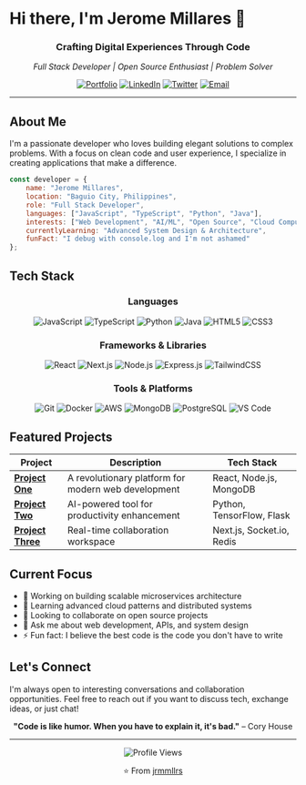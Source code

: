 # Hi there, I'm Jerome Millares 👋

<div align="center">
  
  ### Crafting Digital Experiences Through Code
  
  *Full Stack Developer | Open Source Enthusiast | Problem Solver*
  
  [![Portfolio](https://img.shields.io/badge/Portfolio-000000?style=for-the-badge&logo=About.me&logoColor=white)](https://yourportfolio.com)
  [![LinkedIn](https://img.shields.io/badge/LinkedIn-0077B5?style=for-the-badge&logo=linkedin&logoColor=white)](https://linkedin.com/in/yourprofile)
  [![Twitter](https://img.shields.io/badge/Twitter-1DA1F2?style=for-the-badge&logo=twitter&logoColor=white)](https://twitter.com/yourhandle)
  [![Email](https://img.shields.io/badge/Email-D14836?style=for-the-badge&logo=gmail&logoColor=white)](mailto:your.jmillares0945@gmail.com)

</div>

---

## About Me

I'm a passionate developer who loves building elegant solutions to complex problems. With a focus on clean code and user experience, I specialize in creating applications that make a difference.

```javascript
const developer = {
    name: "Jerome Millares",
    location: "Baguio City, Philippines",
    role: "Full Stack Developer",
    languages: ["JavaScript", "TypeScript", "Python", "Java"],
    interests: ["Web Development", "AI/ML", "Open Source", "Cloud Computing"],
    currentlyLearning: "Advanced System Design & Architecture",
    funFact: "I debug with console.log and I'm not ashamed"
};
```

## Tech Stack

<div align="center">

### Languages
![JavaScript](https://img.shields.io/badge/JavaScript-F7DF1E?style=for-the-badge&logo=javascript&logoColor=black)
![TypeScript](https://img.shields.io/badge/TypeScript-007ACC?style=for-the-badge&logo=typescript&logoColor=white)
![Python](https://img.shields.io/badge/Python-3776AB?style=for-the-badge&logo=python&logoColor=white)
![Java](https://img.shields.io/badge/Java-ED8B00?style=for-the-badge&logo=openjdk&logoColor=white)
![HTML5](https://img.shields.io/badge/HTML5-E34F26?style=for-the-badge&logo=html5&logoColor=white)
![CSS3](https://img.shields.io/badge/CSS3-1572B6?style=for-the-badge&logo=css3&logoColor=white)

### Frameworks & Libraries
![React](https://img.shields.io/badge/React-20232A?style=for-the-badge&logo=react&logoColor=61DAFB)
![Next.js](https://img.shields.io/badge/Next.js-000000?style=for-the-badge&logo=next.js&logoColor=white)
![Node.js](https://img.shields.io/badge/Node.js-43853D?style=for-the-badge&logo=node.js&logoColor=white)
![Express.js](https://img.shields.io/badge/Express.js-404D59?style=for-the-badge&logo=express&logoColor=white)
![TailwindCSS](https://img.shields.io/badge/Tailwind_CSS-38B2AC?style=for-the-badge&logo=tailwind-css&logoColor=white)

### Tools & Platforms
![Git](https://img.shields.io/badge/Git-F05032?style=for-the-badge&logo=git&logoColor=white)
![Docker](https://img.shields.io/badge/Docker-2496ED?style=for-the-badge&logo=docker&logoColor=white)
![AWS](https://img.shields.io/badge/AWS-232F3E?style=for-the-badge&logo=amazon-aws&logoColor=white)
![MongoDB](https://img.shields.io/badge/MongoDB-4EA94B?style=for-the-badge&logo=mongodb&logoColor=white)
![PostgreSQL](https://img.shields.io/badge/PostgreSQL-316192?style=for-the-badge&logo=postgresql&logoColor=white)
![VS Code](https://img.shields.io/badge/VS_Code-007ACC?style=for-the-badge&logo=visual-studio-code&logoColor=white)

</div>

## Featured Projects

<div align="center">

| Project | Description | Tech Stack |
|---------|-------------|------------|
| **[Project One](https://github.com/yourusername/project-one)** | A revolutionary platform for modern web development | React, Node.js, MongoDB |
| **[Project Two](https://github.com/yourusername/project-two)** | AI-powered tool for productivity enhancement | Python, TensorFlow, Flask |
| **[Project Three](https://github.com/yourusername/project-three)** | Real-time collaboration workspace | Next.js, Socket.io, Redis |

</div>


## Current Focus

- 🔭 Working on building scalable microservices architecture
- 🌱 Learning advanced cloud patterns and distributed systems
- 👯 Looking to collaborate on open source projects
- 💬 Ask me about web development, APIs, and system design
- ⚡ Fun fact: I believe the best code is the code you don't have to write

## Let's Connect

I'm always open to interesting conversations and collaboration opportunities. Feel free to reach out if you want to discuss tech, exchange ideas, or just chat!

<div align="center">
  
  **"Code is like humor. When you have to explain it, it's bad."** – Cory House
  
  ---
  
  ![Profile Views](https://komarev.com/ghpvc/?username=yourusername&color=F85D7F&style=for-the-badge)
  
  ⭐️ From [jrmmllrs](https://github.com/yourusername)

</div>
